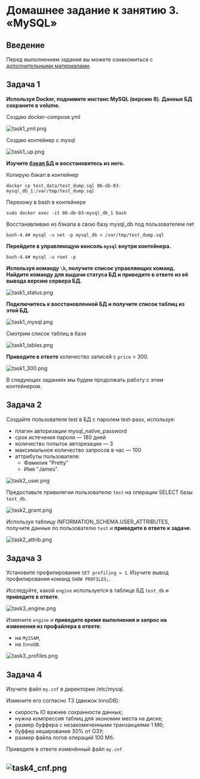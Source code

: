 # Домашнее задание к занятию 3. «MySQL»## ВведениеПеред выполнением задания вы можете ознакомиться с [дополнительными материалами](https://github.com/netology-code/virt-homeworks/blob/virt-11/additional/README.md).## Задача 1**Используя Docker, поднимите инстанс MySQL (версию 8). Данные БД сохраните в volume.**Создаю docker-compose.yml ![task1_yml.png](images%2Ftask1_yml.png)Создаю контейнер с mysql![task1_up.png](images%2Ftask1_up.png)**Изучите [бэкап БД](https://github.com/netology-code/virt-homeworks/tree/virt-11/06-db-03-mysql/test_data) и** **восстановитесь из него.**Копирую бэкап в контейнер`docker cp test_data/test_dump.sql 06-db-03-mysql_db_1:/var/tmp/test_dump.sql`Перехожу в bash в контейнере`sudo docker exec -it 06-db-03-mysql_db_1 bash`Восстанавливаю из бэкапа в свою базу mysql_db под пользователем net`bash-4.4# mysql -u net -p mysql_db < /var/tmp/test_dump.sql`**Перейдите в управляющую консоль `mysql` внутри контейнера.**`bash-4.4# mysql -u root -p` **Используя команду `\h`, получите список управляющих команд.Найдите команду для выдачи статуса БД и **приведите в ответе** из её вывода версию сервера БД.**![task1_status.png](images%2Ftask1_status.png)**Подключитесь к восстановленной БД и получите список таблиц из этой БД.**![task1_mysql.png](images%2Ftask1_mysql.png)Смотрим список таблиц в базе![task1_tables.png](images%2Ftask1_tables.png)**Приведите в ответе** количество записей с `price` > 300.![task1_300.png](images%2Ftask1_300.png)В следующих заданиях мы будем продолжать работу с этим контейнером.## Задача 2Создайте пользователя test в БД c паролем test-pass, используя:- плагин авторизации mysql_native_password- срок истечения пароля — 180 дней - количество попыток авторизации — 3 - максимальное количество запросов в час — 100- аттрибуты пользователя:    - Фамилия "Pretty"    - Имя "James".![task2_user.png](images%2Ftask2_user.png)Предоставьте привилегии пользователю `test` на операции SELECT базы `test_db`.![task2_grant.png](images%2Ftask2_grant.png)Используя таблицу INFORMATION_SCHEMA.USER_ATTRIBUTES, получите данные по пользователю `test` и **приведите в ответе к задаче**.![task2_attrib.png](images%2Ftask2_attrib.png)## Задача 3Установите профилирование `SET profiling = 1`.Изучите вывод профилирования команд `SHOW PROFILES;`.Исследуйте, какой `engine` используется в таблице БД `test_db` и **приведите в ответе**.![task3_engine.png](images%2Ftask3_engine.png)Измените `engine` и **приведите время выполнения и запрос на изменения из профайлера в ответе**:- на `MyISAM`,- на `InnoDB`.![task3_profiles.png](images%2Ftask3_profiles.png)## Задача 4 Изучите файл `my.cnf` в директории /etc/mysql.Измените его согласно ТЗ (движок InnoDB):- скорость IO важнее сохранности данных;- нужна компрессия таблиц для экономии места на диске;- размер буффера с незакомиченными транзакциями 1 Мб;- буффер кеширования 30% от ОЗУ;- размер файла логов операций 100 Мб.Приведите в ответе изменённый файл `my.cnf`.![task4_cnf.png](images%2Ftask4_cnf.png)---